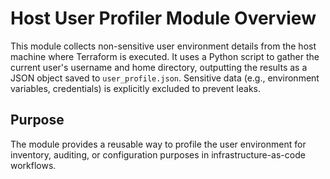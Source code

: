 # Host User Profiler Module Overview

This module collects non-sensitive user environment details from the host machine where Terraform is executed. It uses a Python script to gather the current user's username and home directory, outputting the results as a JSON object saved to `user_profile.json`. Sensitive data (e.g., environment variables, credentials) is explicitly excluded to prevent leaks.

## Purpose
The module provides a reusable way to profile the user environment for inventory, auditing, or configuration purposes in infrastructure-as-code workflows.
